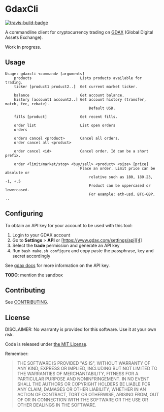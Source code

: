 # GdaxCli

[![travis-build-badge][7]][8]

A commandline client for cryptocurrency trading on [GDAX][1] (Global Digital Assets Exchange).

Work in progress.

## Usage

```
Usage: gdaxcli <command> [arguments]
    products                      Lists products available for trading.
    ticker [product1 product2..]  Get current market ticker.

    balance                       Get account balance.
    history [account1 account2..] Get account history (transfer, match, fee, rebate).
                                      Default USD.

    fills [product]               Get recent fills.

    order list                    List open orders
    orders

    orders cancel <product>       Cancel all orders.
    order cancel all <product>

    order cancel <id>             Cancel order. Id can be a short prefix.

    order <limit/market/stop> <buy/sell> <product> <size> [price]
                                  Place an order. Limit price can be absolute or
                                      relative such as 180, 180.23, -1, +.5
                                      Product can be uppercased or lowercased.
                                      For example: eth-usd, BTC-GBP, ..
```

## Configuring

To obtain an API key for your account to be used with this tool:

  1. Login to your GDAX account
  2. Go to **Settings** > **API** or [https://www.gdax.com/settings/api][4]
  3. Select the **trade** permission and generate an API key
  4. Run `bash make.sh configure` and copy paste the passphrase, key and secret accordingly

See [gdax docs][5] for more information on the API key.

**TODO**: mention the sandbox

## Contributing

See [CONTRIBUTING][3].

## License

DISCLAIMER: No warranty is provided for this software. Use it at your own risk.

Code is released under [the MIT License][2].

Remember:

> THE SOFTWARE IS PROVIDED "AS IS", WITHOUT WARRANTY OF ANY KIND, EXPRESS OR
> IMPLIED, INCLUDING BUT NOT LIMITED TO THE WARRANTIES OF MERCHANTABILITY,
> FITNESS FOR A PARTICULAR PURPOSE AND NONINFRINGEMENT. IN NO EVENT SHALL THE
> AUTHORS OR COPYRIGHT HOLDERS BE LIABLE FOR ANY CLAIM, DAMAGES OR OTHER
> LIABILITY, WHETHER IN AN ACTION OF CONTRACT, TORT OR OTHERWISE, ARISING FROM,
> OUT OF OR IN CONNECTION WITH THE SOFTWARE OR THE USE OR OTHER DEALINGS IN THE
> SOFTWARE.

[1]: https://www.gdax.com/
[2]: https://choosealicense.com/licenses/mit/
[3]: CONTRIBUTING.md
[4]: https://www.gdax.com/settings/api
[5]: https://docs.gdax.com/#generating-an-api-key
[6]: https://public.sandbox.gdax.com
[7]: https://travis-ci.org/sonph/gdaxcli.svg?branch=master
[8]: https://travis-ci.org/sonph/gdaxcli
